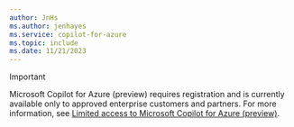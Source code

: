 ```yaml
---
author: JnHs
ms.author: jenhayes
ms.service: copilot-for-azure
ms.topic: include
ms.date: 11/21/2023
---
```


> [!IMPORTANT]
>
> Microsoft Copilot for Azure (preview) requires registration and is currently available only to approved enterprise customers and partners. For more information, see [Limited access to Microsoft Copilot for Azure (preview)](../limited-access.md).
